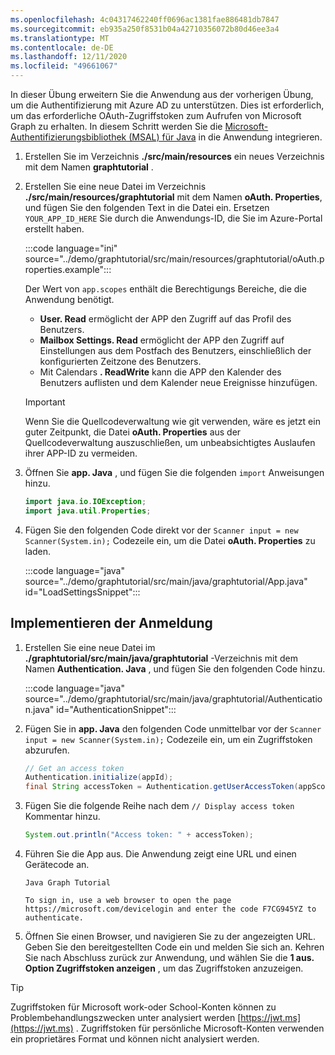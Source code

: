 ```yaml
---
ms.openlocfilehash: 4c04317462240ff0696ac1381fae886481db7847
ms.sourcegitcommit: eb935a250f8531b04a42710356072b80d46ee3a4
ms.translationtype: MT
ms.contentlocale: de-DE
ms.lasthandoff: 12/11/2020
ms.locfileid: "49661067"
---
```

<!-- markdownlint-disable MD002 MD041 -->

In dieser Übung erweitern Sie die Anwendung aus der vorherigen Übung, um die Authentifizierung mit Azure AD zu unterstützen. Dies ist erforderlich, um das erforderliche OAuth-Zugriffstoken zum Aufrufen von Microsoft Graph zu erhalten. In diesem Schritt werden Sie die [Microsoft-Authentifizierungsbibliothek (MSAL) für Java](https://github.com/AzureAD/microsoft-authentication-library-for-java) in die Anwendung integrieren.

1. Erstellen Sie im Verzeichnis **./src/main/resources** ein neues Verzeichnis mit dem Namen **graphtutorial** .

1. Erstellen Sie eine neue Datei im Verzeichnis **./src/main/resources/graphtutorial** mit dem Namen **oAuth. Properties**, und fügen Sie den folgenden Text in die Datei ein. Ersetzen `YOUR_APP_ID_HERE` Sie durch die Anwendungs-ID, die Sie im Azure-Portal erstellt haben.

    :::code language="ini" source="../demo/graphtutorial/src/main/resources/graphtutorial/oAuth.properties.example":::

    Der Wert von `app.scopes` enthält die Berechtigungs Bereiche, die die Anwendung benötigt.

    - **User. Read** ermöglicht der APP den Zugriff auf das Profil des Benutzers.
    - **Mailbox Settings. Read** ermöglicht der APP den Zugriff auf Einstellungen aus dem Postfach des Benutzers, einschließlich der konfigurierten Zeitzone des Benutzers.
    - Mit Calendars **. ReadWrite** kann die APP den Kalender des Benutzers auflisten und dem Kalender neue Ereignisse hinzufügen.

    > [!IMPORTANT]
    > Wenn Sie die Quellcodeverwaltung wie git verwenden, wäre es jetzt ein guter Zeitpunkt, die Datei **oAuth. Properties** aus der Quellcodeverwaltung auszuschließen, um unbeabsichtigtes Auslaufen ihrer APP-ID zu vermeiden.

1. Öffnen Sie **app. Java** , und fügen Sie die folgenden `import` Anweisungen hinzu.

    ```java
    import java.io.IOException;
    import java.util.Properties;
    ```

1. Fügen Sie den folgenden Code direkt vor der `Scanner input = new Scanner(System.in);` Codezeile ein, um die Datei **oAuth. Properties** zu laden.

    :::code language="java" source="../demo/graphtutorial/src/main/java/graphtutorial/App.java" id="LoadSettingsSnippet":::

## <a name="implement-sign-in"></a>Implementieren der Anmeldung

1. Erstellen Sie eine neue Datei im **./graphtutorial/src/main/java/graphtutorial** -Verzeichnis mit dem Namen **Authentication. Java** , und fügen Sie den folgenden Code hinzu.

    :::code language="java" source="../demo/graphtutorial/src/main/java/graphtutorial/Authentication.java" id="AuthenticationSnippet":::

1. Fügen Sie in **app. Java** den folgenden Code unmittelbar vor der `Scanner input = new Scanner(System.in);` Codezeile ein, um ein Zugriffstoken abzurufen.

    ```java
    // Get an access token
    Authentication.initialize(appId);
    final String accessToken = Authentication.getUserAccessToken(appScopes);
    ```

1. Fügen Sie die folgende Reihe nach dem `// Display access token` Kommentar hinzu.

    ```java
    System.out.println("Access token: " + accessToken);
    ```

1. Führen Sie die App aus. Die Anwendung zeigt eine URL und einen Gerätecode an.

    ```Shell
    Java Graph Tutorial

    To sign in, use a web browser to open the page https://microsoft.com/devicelogin and enter the code F7CG945YZ to authenticate.
    ```

1. Öffnen Sie einen Browser, und navigieren Sie zu der angezeigten URL. Geben Sie den bereitgestellten Code ein und melden Sie sich an. Kehren Sie nach Abschluss zurück zur Anwendung, und wählen Sie die **1 aus. Option Zugriffstoken anzeigen** , um das Zugriffstoken anzuzeigen.

> [!TIP]
> Zugriffstoken für Microsoft work-oder School-Konten können zu Problembehandlungszwecken unter analysiert werden [https://jwt.ms](https://jwt.ms) . Zugriffstoken für persönliche Microsoft-Konten verwenden ein proprietäres Format und können nicht analysiert werden.
